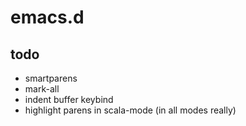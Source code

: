 # emacs.d

## todo

- smartparens
- mark-all
- indent buffer keybind
- highlight parens in scala-mode (in all modes really)
